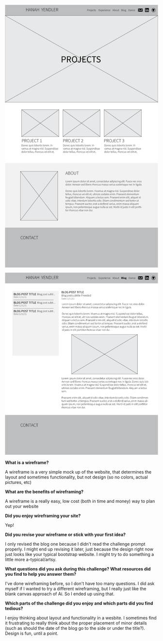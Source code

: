 ![my index wireframe](imgs/hy_wireframe.png)

![my blog wireframe](imgs/hy_blog_wireframe.png)

**What is a wireframe?**

A wireframe is a very simple mock up of the website, that determines the layout and sometimes functionality, but not design (so no colors, actual pictures, etc)

**What are the benefits of wireframing?**

A wireframe is a really easy, low cost (both in time and money) way to plan out your website

**Did you enjoy wireframing your site?**

Yep!

**Did you revise your wireframe or stick with your first idea?**

I only revised the blog one because I didn't read the challenge prompt properly.  I might end up revising it later, just because the design right now just looks like your typical bootstrap website.  I might try to do something a little more a-typical/artsy.

**What questions did you ask during this challenge? What resources did you find to help you answer them?**

I've done wireframing before, so I don't have too many questions.  I did ask myself if I wanted to try a different wireframing, but I really just like the blank canvas approach of Ai.  So I ended up using that.

**Which parts of the challenge did you enjoy and which parts did you find tedious?**

I enjoy thinking about layout and functionality in a wesbite.  I sometimes find it frustrating to really think about the proper placement of minor details (such as should the date of the blog go to the side or under the title?).  Design is fun, until a point. 